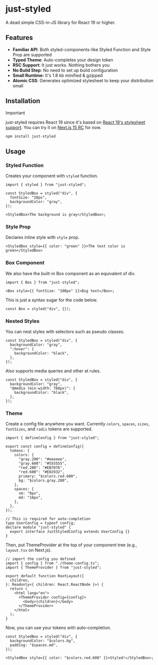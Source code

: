 # just-styled

A dead simple CSS-in-JS library for React 19 or higher.

## Features

- **Familiar API**: Both styled-components-like Styled Function and Style Prop are supported
- **Typed Theme**: Auto-completes your design token
- **RSC Support**: It just works. Nothing bothers you
- **No Build Step**: No need to set up build configuration
- **Small Runtime:** It's 1.8 kb minified & gzipped
- **Atomic CSS**: Generates optimized stylesheet to keep your distribution small

## Installation

> [!IMPORTANT]
> just-styled requires React 19 since it's based on [React 19's stylesheet support](https://react.dev/blog/2024/04/25/react-19#support-for-stylesheets). You can try it on [Next.js 15 RC](https://nextjs.org/blog/next-15-rc2) for now.

```bash
npm install just-styled
```

## Usage

### Styled Function

Creates your component with `styled` function.

```tsx
import { styled } from "just-styled";

const StyledBox = styled("div", {
  fontSize: "20px",
  backgroundColor: "gray",
});

<StyledBox>The background is gray</StyledBox>;
```

### Style Prop

Declares inline style with `style` prop.

```tsx
<StyledBox style={{ color: "green" }}>The text color is green</StyledBox>
```

### Box Component

We also have the built-in Box component as an equivalent of div.

```tsx
import { Box } from "just-styled";

<Box style={{ fontSize: "100px" }}>Big text</Box>;
```

This is just a syntax sugar for the code below.

```tsx
const Box = styled("div", {});
```

### Nested Styles

You can nest styles with selectors such as pseudo classes.

```tsx
const StyledBox = styled("div", {
  backgroundColor: "gray",
  ":hover": {
    backgroundColor: "black",
  },
});
```

Also supports media queries and other at rules.

```tsx
const StyledBox = styled("div", {
  backgroundColor: "gray",
  "@media (min-width: 768px)": {
    backgroundColor: "black",
  },
});
```

### Theme

Create a config file anywhere you want. Currently `colors`, `spaces`, `sizes`, `fontSizes`, and `radii` tokens are supported.

```tsx
import { defineConfig } from "just-styled";

export const config = defineConfig({
  tokens: {
    colors: {
      "gray.200": "#eeeeee",
      "gray.600": "#555555",
      "red.200": "#EB7076",
      "red.600": "#E02932",
      primary: "$colors.red.600",
      bg: "$colors.gray.200",
    },
    spaces: {
      sm: "8px",
      md: "16px",
    },
  },
});

// This is required for auto-completion
type UserConfig = typeof config;
declare module "just-styled" {
  export interface JustStyledConfig extends UserConfig {}
}
```

Then, put ThemeProvider at the top of your component tree (e.g., `layout.tsx` on Next.js).

```tsx
// import the config you defined
import { config } from "./theme-config.ts";
import { ThemeProvider } from "just-styled";

export default function RootLayout({
  children,
}: Readonly<{ children: React.ReactNode }>) {
  return (
    <html lang="en">
      <ThemeProvider config={config}>
        <body>{children}</body>
      </ThemeProvider>
    </html>
  );
}
```

Now, you can use your tokens with auto-completion.

```tsx
const StyledBox = styled("div", {
  backgroundColor: "$colors.bg",
  padding: "$spaces.md",
});

<StyledBox style={{ color: "$colors.red.600" }}>Styled!</StyledBox>;
```
